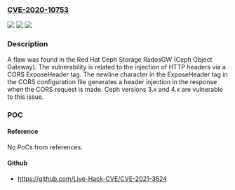 ### [CVE-2020-10753](https://cve.mitre.org/cgi-bin/cvename.cgi?name=CVE-2020-10753)
![](https://img.shields.io/static/v1?label=Product&message=Red%20Hat%20Ceph%20Storage&color=blue)
![](https://img.shields.io/static/v1?label=Version&message=versions%203.x%20and%204.x%20&color=brightgreen)
![](https://img.shields.io/static/v1?label=Vulnerability&message=CWE-113&color=brightgreen)

### Description

A flaw was found in the Red Hat Ceph Storage RadosGW (Ceph Object Gateway). The vulnerability is related to the injection of HTTP headers via a CORS ExposeHeader tag. The newline character in the ExposeHeader tag in the CORS configuration file generates a header injection in the response when the CORS request is made. Ceph versions 3.x and 4.x are vulnerable to this issue.

### POC

#### Reference
No PoCs from references.

#### Github
- https://github.com/Live-Hack-CVE/CVE-2021-3524

